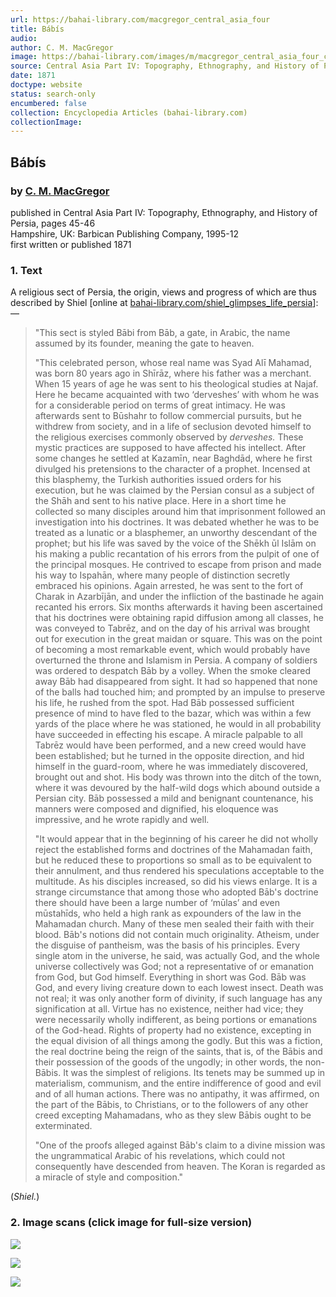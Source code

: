 ```yaml
---
url: https://bahai-library.com/macgregor_central_asia_four
title: Bábís
audio: 
author: C. M. MacGregor
image: https://bahai-library.com/images/m/macgregor_central_asia_four_cover.gif
source: Central Asia Part IV: Topography, Ethnography, and History of Persia, pages 45-46
date: 1871
doctype: website
status: search-only
encumbered: false
collection: Encyclopedia Articles (bahai-library.com)
collectionImage: 
---
```



## Bábís

### by [C. M. MacGregor](https://bahai-library.com/author/C.+M.+MacGregor)

published in Central Asia Part IV: Topography, Ethnography, and History of Persia, pages 45-46  
Hampshire, UK: Barbican Publishing Company, 1995-12  
first written or published 1871


### 1\. Text

A religious sect of Persia, the origin, views and progress of which are thus described by Shiel \[online at [bahai-library.com/shiel\_glimpses\_life_persia](http://bahai-library.com/shiel_glimpses_life_persia)\]: —

> "This sect is styled Bābi from Bāb, a gate, in Arabic, the name assumed by its founder, meaning the gate to heaven.
> 
> "This celebrated person, whose real name was Syad Alī Mahamad, was born 80 years ago in Shīrāz, where his father was a merchant. When 15 years of age he was sent to his theological studies at Najaf. Here he became acquainted with two ‘derveshes’ with whom he was for a considerable period on terms of great intimacy. He was afterwards sent to Būshahr to follow commercial pursuits, but he withdrew from society, and in a life of seclusion devoted himself to the religious exercises commonly observed by _derveshes._ These mystic practices are supposed to have affected his intellect. After some changes he settled at Kazamīn, near Baghdād, where he first divulged his pretensions to the character of a prophet. Incensed at this blasphemy, the Turkish authorities issued orders for his execution, but he was claimed by the Persian consul as a subject of the Shāh and sent to his native place. Here in a short time he collected so many disciples around him that imprisonment followed an investigation into his doctrines. It was debated whether he was to be treated as a lunatic or a blasphemer, an unworthy descendant of the prophet; but his life was saved by the voice of the Shēkh ūl Islām on his making a public recantation of his errors from the pulpit of one of the principal mosques. He contrived to escape from prison and made his way to Ispahān, where many people of distinction secretly embraced his opinions. Again arrested, he was sent to the fort of Charak in Azarbījān, and under the infliction of the bastinade he again recanted his errors. Six months afterwards it having been ascertained that his doctrines were obtaining rapid diffusion among all classes, he was conveyed to Tabrēz, and on the day of his arrival was brought out for execution in the great maidan or square. This was on the point of becoming a most remarkable event, which would probably have overturned the throne and Islamism in Persia. A company of soldiers was ordered to despatch Bāb by a volley. When the smoke cleared away Bāb had disappeared from sight. It had so happened that none of the balls had touched him; and prompted by an impulse to preserve his life, he rushed from the spot. Had Bāb possessed sufficient presence of mind to have fled to the bazar, which was within a few yards of the place where he was stationed, he would in all probability have succeeded in effecting his escape. A miracle palpable to all Tabrēz would have been performed, and a new creed would have been established; but he turned in the opposite direction, and hid himself in the guard-room, where he was immediately discovered, brought out and shot. His body was thrown into the ditch of the town, where it was devoured by the half-wild dogs which abound outside a Persian city. Bāb possessed a mild and benignant countenance, his manners were composed and dignified, his eloquence was impressive, and he wrote rapidly and well.
> 
> "It would appear that in the beginning of his career he did not wholly reject the established forms and doctrines of the Mahamadan faith, but he reduced these to proportions so small as to be equivalent to their annulment, and thus rendered his speculations acceptable to the multitude. As his disciples increased, so did his views enlarge. It is a strange circumstance that among those who adopted Bāb's doctrine there should have been a large number of ‘mūlas’ and even mūstahīds, who held a high rank as expounders of the law in the Mahamadan church. Many of these men sealed their faith with their blood. Bāb's notions did not contain much originality. Atheism, under the disguise of pantheism, was the basis of his principles. Every single atom in the universe, he said, was actually God, and the whole universe collectively was God; not a representative of or emanation from God, but God himself. Everything in short was God. Bāb was God, and every living creature down to each lowest insect. Death was not real; it was only another form of divinity, if such language has any signification at all. Virtue has no existence, neither had vice; they were necessarily wholly indifferent, as being portions or emanations of the God-head. Rights of property had no existence, excepting in the equal division of all things among the godly. But this was a fiction, the real doctrine being the reign of the saints, that is, of the Bābis and their possession of the goods of the ungodly; in other words, the non-Bābis. It was the simplest of religions. Its tenets may be summed up in materialism, communism, and the entire indifference of good and evil and of all human actions. There was no antipathy, it was affirmed, on the part of the Bābis, to Christians, or to the followers of any other creed excepting Mahamadans, who as they slew Bābis ought to be exterminated.
> 
> "One of the proofs alleged against Bāb's claim to a divine mission was the ungrammatical Arabic of his revelations, which could not consequently have descended from heaven. The Koran is regarded as a miracle of style and composition."

(_Shiel._)

### 2\. Image scans (click image for full-size version)

[![](https://bahai-library.com/images/m/macgregor_central_asia_four_cover.gif)](https://bahai-library.com/images/m/macgregor_central_asia_four_cover.gif)

[![](https://bahai-library.com/images/m/macgregor_central_asia_four_45.gif)](https://bahai-library.com/images/m/macgregor_central_asia_four_45.gif)

[![](https://bahai-library.com/images/m/macgregor_central_asia_four_46.gif)](https://bahai-library.com/images/m/macgregor_central_asia_four_46.gif)